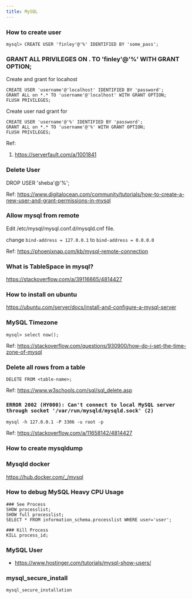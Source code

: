 ```yaml
---
title: MySQL
---
```


### How to create user

```mysql
mysql> CREATE USER 'finley'@'%' IDENTIFIED BY 'some_pass';
```

### GRANT ALL PRIVILEGES ON . TO 'finley'@'%' WITH GRANT OPTION;

Create and grant for locahost

```
CREATE USER 'username'@'localhost' IDENTIFIED BY 'password';
GRANT ALL on *.* TO 'username'@'localhost' WITH GRANT OPTION;
FLUSH PRIVILEGES;
```

Create user nad grant for 

```
CREATE USER 'username'@'%' IDENTIFIED BY 'password';
GRANT ALL on *.* TO 'username'@'%' WITH GRANT OPTION;
FLUSH PRIVILEGES;
```

Ref: 

1. https://serverfault.com/a/1001841


### Delete User

DROP USER 'sheba'@'%';


Ref: https://www.digitalocean.com/community/tutorials/how-to-create-a-new-user-and-grant-permissions-in-mysql

### Allow mysql from remote 

Edit /etc/mysql/mysql.conf.d/mysqld.cnf file.

change `bind-address = 127.0.0.1` to `bind-address = 0.0.0.0`

Ref: https://phoenixnap.com/kb/mysql-remote-connection

### What is TableSpace in mysql?

https://stackoverflow.com/a/39116665/4814427


### How to install on ubuntu 

https://ubuntu.com/server/docs/install-and-configure-a-mysql-server

### MySQL Timezone 

```
mysql> select now();
```

Ref: https://stackoverflow.com/questions/930900/how-do-i-set-the-time-zone-of-mysql


### Delete all rows from a table 

```
DELETE FROM <table-name>;
```

Ref: https://www.w3schools.com/sql/sql_delete.asp

### `ERROR 2002 (HY000): Can't connect to local MySQL server through socket '/var/run/mysqld/mysqld.sock' (2)`

```
mysql -h 127.0.0.1 -P 3306 -u root -p
```

Ref: https://stackoverflow.com/a/11658142/4814427

### How to create mysqldump



### Mysqld docker 

https://hub.docker.com/_/mysql

### How to debug MySQL Heavy CPU Usage

```
### See Process
SHOW processlist;
SHOW full processlist;
SELECT * FROM information_schema.processlist WHERE user='user';

### Kill Process
KILL process_id;
```

### MySQL User

- https://www.hostinger.com/tutorials/mysql-show-users/

### mysql_secure_install

```
mysql_secure_installation
```

